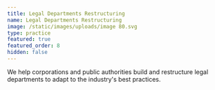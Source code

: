 ```yaml
---
title: Legal Departments Restructuring
name: Legal Departments Restructuring
image: /static/images/uploads/image 80.svg
type: practice
featured: true
featured_order: 8
hidden: false
---
```

We help corporations and public authorities build and restructure legal departments to adapt to the industry's best practices.
